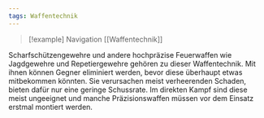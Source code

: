 ```yaml
---
tags: Waffentechnik
---
```

> [!example] Navigation 
>  [[Waffentechnik]]

Scharfschützengewehre und andere hochpräzise Feuerwaffen wie Jagdgewehre und Repetiergewehre gehören zu dieser Waffentechnik. Mit ihnen können Gegner eliminiert werden, bevor diese überhaupt etwas mitbekommen könnten. Sie verursachen meist verheerenden Schaden, bieten dafür nur eine geringe Schussrate. Im direkten Kampf sind diese meist ungeeignet und manche Präzisionswaffen müssen vor dem Einsatz erstmal montiert werden.